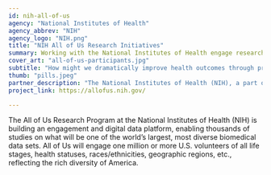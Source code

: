 ```yaml
---
id: nih-all-of-us
agency: "National Institutes of Health"
agency_abbrev: "NIH"
agency_logo: "NIH.png"
title: "NIH All of Us Research Initiatives"
summary: Working with the National Institutes of Health engage research participants and researchers for the All of Us research program.
cover_art: "all-of-us-participants.jpg"
subtitle: "How might we dramatically improve health outcomes through precision medicine?"
thumb: "pills.jpeg"
partner_description: "The National Institutes of Health (NIH), a part of the U.S. Department of Health and Human Services, is the nation’s medical research agency — making important discoveries that improve health and save lives."
project_link: https://allofus.nih.gov/

---
```

The All of Us Research Program at the National Institutes of Health (NIH) is building an engagement and digital data platform, enabling thousands of studies on what will be one of the world’s largest, most diverse biomedical data sets. All of Us will engage one million or more U.S. volunteers of all life stages, health statuses, races/ethnicities, geographic regions, etc., reflecting the rich diversity of America.
